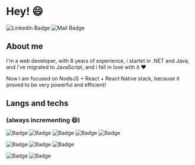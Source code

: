 # Hey! :smile:
![LinkedIn Badge](https://img.shields.io/static/v1?label=&message=Mateus%20Vidal&color=0077B5&logo=linkedin&link=https://www.linkedin.com/in/mateusvidaldev/)
![Mail Badge](https://img.shields.io/static/v1?label=&message=mateusvidal.dev@gmail.com&color=grey&logo=gmail&link=mailto:mateusvidal.dev@gmail.com)


## About me

I'm a web developer, with 8 years of experience, i startet in .NET and Java, and i've migrated to JavaScript, and i fell in love with it :heart:

Now i am focused on NodeJS + React + React Native stack, because it proved to be very powerful and efficient!

## Langs and techs
### (always incrementing :smile:)

![Badge](https://img.shields.io/static/v1?label=&message=JavaScript&color=grey&logo=javascript&style=flat-square)
![Badge](https://img.shields.io/static/v1?label=&message=TypeScript&color=017ACC&logo=typescript&style=flat-square)
![Badge](https://img.shields.io/static/v1?label=&message=Java&color=8C2227&logo=java&style=flat-square)
![Badge](https://img.shields.io/static/v1?label=&message=HTML5&color=F16849&logo=html5&style=flat-square)
![Badge](https://img.shields.io/static/v1?label=&message=CSS3&color=5EADEF&logo=css3&style=flat-square)

![Badge](https://img.shields.io/static/v1?label=&message=NodeJS&color=darkgreen&logo=nodemon&style=flat-square)
![Badge](https://img.shields.io/static/v1?label=&message=React&color=grey&logo=react&style=flat-square)
![Badge](https://img.shields.io/static/v1?label=&message=React%20Native&color=452A62&logo=react&style=flat-square)

![Badge](https://img.shields.io/static/v1?label=&message=Sass&color=grey&logo=sass&style=flat-square)
![Badge](https://img.shields.io/static/v1?label=&message=Bootstrap&color=553D7C&logo=bootstrap&style=flat-square)
